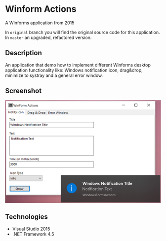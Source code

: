 # Winform Actions

A Winforms application from 2015

In `original` branch you will find the original source code for this application. In `master` an upgraded, refactored version.

## Description 

An application that demo how to implement different Winforms desktop application functionality like: Windows notification icon, drag&drop, minimize to systray and a general error window.

## Screenshot

![screenshot](https://raw.githubusercontent.com/mamcer/winform-actions/master/doc/screenshot.png)

## Technologies

- Visual Studio 2015
- .NET Framework 4.5